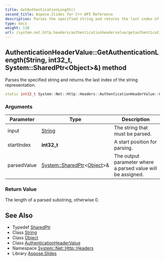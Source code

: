 ```yaml
---
title: GetAuthenticationLength()
second_title: Aspose.Slides for C++ API Reference
description: Parses the specified string and returns the last index of the string representation.
type: docs
weight: 118
url: /system.net.http.headers/authenticationheadervalue/getauthenticationlength/
---
```

## AuthenticationHeaderValue::GetAuthenticationLength(String, int32_t, System::SharedPtr\<Object\>\&) method


Parses the specified string and returns the last index of the string representation.

```cpp
static int32_t System::Net::Http::Headers::AuthenticationHeaderValue::GetAuthenticationLength(String input, int32_t startIndex, System::SharedPtr<Object> &parsedValue)
```


### Arguments

| Parameter | Type | Description |
| --- | --- | --- |
| input | [String](../../../system/string/) | The string that must be parsed. |
| startIndex | **int32_t** | A start position for parsing. |
| parsedValue | [System::SharedPtr](../../../system/sharedptr/)\<[Object](../../../system/object/)\>\& | The output parameter where a parsed value will be assigned. |

### Return Value

The length of a parsed substring, otherwise 0.

## See Also

* Typedef [SharedPtr](../../../system/sharedptr/)
* Class [String](../../../system/string/)
* Class [Object](../../../system/object/)
* Class [AuthenticationHeaderValue](../)
* Namespace [System::Net::Http::Headers](../../)
* Library [Aspose.Slides](../../../)